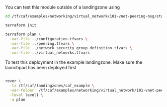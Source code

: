 You can test this module outside of a landingzone using

```bash
cd /tf/caf/examples/networking/virtual_network/101-vnet-peering-nsg/standalone

terraform init

terraform plan \
  -var-file ../configuration.tfvars \
  -var-file ../peering.tfvars \
  -var-file ../network_security_group_definition.tfvars \
  -var-file ../virtual_networks.tfvars

```

To test this deployment in the example landingzone. Make sure the launchpad has been deployed first

```bash

rover \
  -lz /tf/caf/landingzones/caf_example \
  -var-folder  /tf/caf/examples/networking/virtual_network/101-vnet-peering-nsg/standalone/ \
  -level level1 \
  -a plan

```
